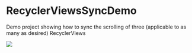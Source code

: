 # RecyclerViewsSyncDemo
Demo project showing how to sync the scrolling of three (applicable to as many as desired) RecyclerViews

![](https://github.com/dima6120/RecyclerViewsSyncDemo/blob/master/sync_demo.gif)
